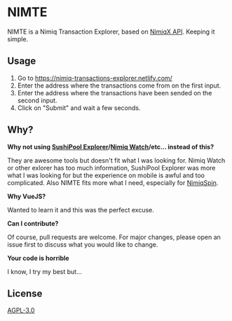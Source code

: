 # NIMTE

NIMTE is a Nimiq Transaction Explorer, based on [NimiqX API](https://api.nimiqx.com/docs/about). Keeping it simple.

## Usage

1. Go to https://nimiq-transactions-explorer.netlify.com/
2. Enter the address where the transactions come from on the first input.
3. Enter the address where the transactions have been sended on the second input.
4. Click on "Submit" and wait a few seconds.

## Why?

**Why not using [SushiPool Explorer](https://explorer.sushipool.com/)/[Nimiq Watch](https://nimiq.watch/)/etc... instead of this?**

They are awesome tools but doesn't fit what I was looking for. 
Nimiq Watch or other exlorer has too much information,
SushiPool Explorer was more what I was looking for but the experience on mobile is awful and too complicated.
Also NIMTE fits more what I need, especially for [NimiqSpin](https://nimiqspin.com/).

**Why VueJS?**

Wanted to learn it and this was the perfect excuse.

**Can I contribute?**

Of course, pull requests are welcome. For major changes, please open an issue first to discuss what you would like to change.

**Your code is horrible**

I know, I try my best but...

## License
[AGPL-3.0](https://choosealicense.com/licenses/agpl-3.0/)
